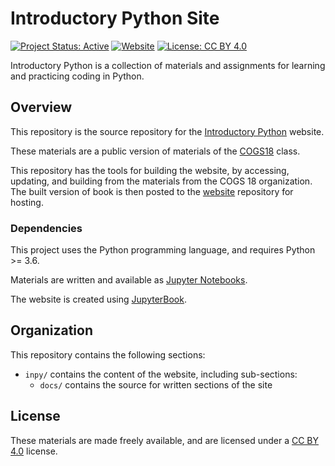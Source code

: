 # Introductory Python Site
[![Project Status: Active](https://www.repostatus.org/badges/latest/active.svg)](https://www.repostatus.org/#active)
[![Website](https://img.shields.io/badge/site-introductorypython.github.io-informational.svg)](https://introductorypython.github.io)
[![License: CC BY 4.0](https://img.shields.io/badge/License-CC--BY%204.0-lightgrey.svg)](https://creativecommons.org/licenses/by/4.0/)

Introductory Python is a collection of materials and assignments for learning and practicing coding in Python.

## Overview

This repository is the source repository for the [Introductory Python](https://introductorypython.github.io/) website.

These materials are a public version of materials of the [COGS18](https://github.com/COGS18) class.

This repository has the tools for building the website, by accessing, updating, and building from the materials from the COGS 18 organization.
The built version of book is then posted to the
[website](https://github.com/introductorypython/introductorypython.github.io)
repository for hosting.

### Dependencies

This project uses the Python programming language, and requires Python >= 3.6. 

Materials are written and available as [Jupyter Notebooks](https://jupyter.org/). 

The website is created using [JupyterBook](https://github.com/executablebooks/jupyter-book).

## Organization

This repository contains the following sections:

- `inpy/` contains the content of the website, including sub-sections:
    - `docs/` contains the source for written sections of the site

## License

These materials are made freely available, and are licensed under a [CC BY 4.0](https://creativecommons.org/licenses/by/4.0/) license.
